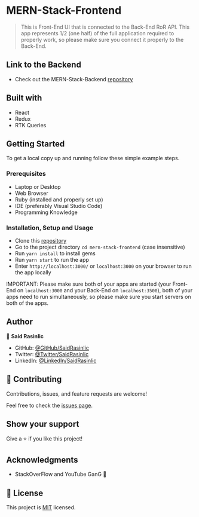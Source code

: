 # MERN-Stack-Frontend

> This is Front-End UI that is connected to the Back-End RoR API. This app represents 1/2 (one half) of the full application required to properly work, so please make sure you connect it properly to the Back-End.


## Link to the Backend

- Check out the MERN-Stack-Backend [repository](https://github.com/SaidRasinlic/MERN-Stack-Backend.git)

## Built with

- React
- Redux
- RTK Queries

## Getting Started

To get a local copy up and running follow these simple example steps.

### Prerequisites

- Laptop or Desktop
- Web Browser
- Ruby (installed and properly set up)
- IDE (preferably Visual Studio Code)
- Programming Knowledge

### Installation, Setup and Usage

- Clone this [repository](https://github.com/SaidRasinlic/MERN-Stack-Frontend.git)
- Go to the project directory `cd mern-stack-frontend` (case insensitive)
- Run `yarn install` to install gems
- Run `yarn start` to run the app
- Enter `http://localhost:3000/` or `localhost:3000` on your browser to run the app locally

IMPORTANT: Please make sure both of your apps are started (your Front-End on `localhost:3000` and your Back-End on `localhost:3500`), both of your apps need to run simultaneously, so please make sure you start servers on both of the apps.

## Author

👤 **Said Rasinlic**

- GitHub: [@GitHub/SaidRasinlic](https://github.com/SaidRasinlic)
- Twitter: [@Twitter/SaidRasinlic](https://twitter.com/SaidRasinlic)
- LinkedIn: [@LinkedIn/SaidRasinlic](https://www.linkedin.com/in/SaidRasinlic)

## 🤝 Contributing

Contributions, issues, and feature requests are welcome!

Feel free to check the [issues page](../../issues/).

## Show your support

Give a ⭐️ if you like this project!

## Acknowledgments

- StackOverFlow and YouTube GanG 🙌

## 📝 License

This project is [MIT](./LICENSE) licensed.
